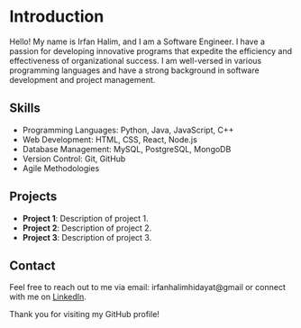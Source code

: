 # Introduction

Hello! My name is Irfan Halim, and I am a Software Engineer. I have a passion for developing innovative programs that expedite the efficiency and effectiveness of organizational success. I am well-versed in various programming languages and have a strong background in software development and project management.

## Skills

- Programming Languages: Python, Java, JavaScript, C++
- Web Development: HTML, CSS, React, Node.js
- Database Management: MySQL, PostgreSQL, MongoDB
- Version Control: Git, GitHub
- Agile Methodologies

## Projects

- **Project 1**: Description of project 1.
- **Project 2**: Description of project 2.
- **Project 3**: Description of project 3.

## Contact

Feel free to reach out to me via email: irfanhalimhidayat@gmail or connect with me on [LinkedIn](https://www.linkedin.com/in/irfan-halim-hidayat-7274291bb/?originalSubdomain=id).

Thank you for visiting my GitHub profile!
